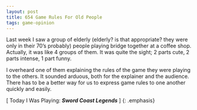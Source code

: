 ```yaml
---
layout: post
title: 654 Game Rules For Old People
tags: game-opinion
---
```

Last week I saw a group of elderly (elderly? is that appropriate? they were only in their 70’s probably) people playing bridge together at a coffee shop.  Actually, it was like 4 groups of them.  It was quite the sight; 2 parts cute, 2 parts intense, 1 part funny.

I overheard one of them explaining the rules of the game they were playing to the others. It sounded arduous, both for the explainer and the audience.  There has to be a better way for us to express game rules to one another quickly and easily.

[ Today I Was Playing: ***Sword Coast Legends*** ]
{: .emphasis}